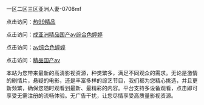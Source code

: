 一区二区三区亚洲人妻-0708mf

点击访问：<a href="https://gfd-5xg.pages.dev/">热99精品</a>

点击访问：<a href="https://fdhf-454.pages.dev/">成亚洲精品国产av综合色婷婷</a>

点击访问：<a href="https://bered.pages.dev/">av综合色婷婷</a>

点击访问：<a href="https://rtj-3zo.pages.dev/">精品国产av</a>

本站为您带来最新的高清影视资源，种类繁多，满足不同观众的需求。无论是激情的剧情片，悬疑的电影，还是丰富多样的综艺节目，我们都为您精心挑选，并且更新频繁，确保您随时观看到最新、最精彩的内容。平台支持多设备观看，点击即可享受无需注册的流畅体验。无广告干扰，让您尽情享受高质量影视资源。

<span style="display:none;">[Canonical link](）</span>
